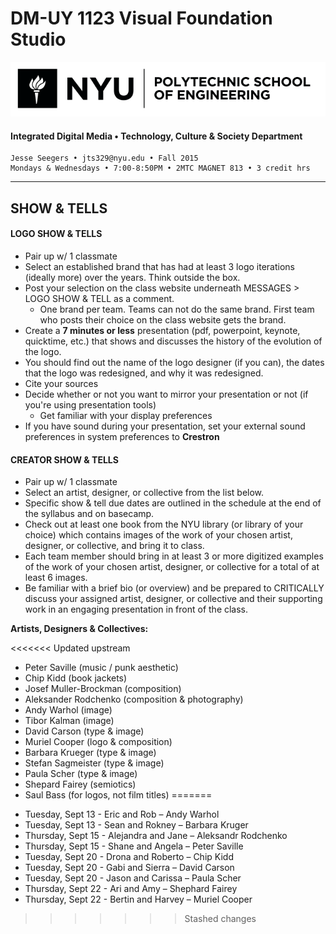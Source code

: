 # DM-UY 1123 Visual Foundation Studio

![NYU](nyu_soe_logo.png)
#### Integrated Digital Media • Technology, Culture & Society Department 

    Jesse Seegers • jts329@nyu.edu • Fall 2015 
    Mondays & Wednesdays • 7:00-8:50PM • 2MTC MAGNET 813 • 3 credit hrs

---


## SHOW & TELLS

#### LOGO SHOW & TELLS

* Pair up w/ 1 classmate 
* Select an established brand that has had at least 3 logo iterations (ideally more) over the years. Think outside the box. 
* Post your selection on the class website underneath MESSAGES > LOGO SHOW & TELL as a comment. 
  * One brand per team. Teams can not do the same brand. First team who posts their choice on the class website gets the brand.
* Create a **7 minutes or less** presentation (pdf, powerpoint, keynote, quicktime, etc.) that shows and discusses the history of the evolution of the logo. 
* You should find out the name of the logo designer (if you can), the dates that the logo was redesigned, and why it was redesigned.
* Cite your sources
* Decide whether or not you want to mirror your presentation or not (if you're using presentation tools)
  * Get familiar with your display preferences
* If you have sound during your presentation, set your external sound preferences in system preferences to **Crestron**


#### CREATOR SHOW & TELLS
* Pair up w/ 1 classmate
* Select an artist, designer, or collective from the list below.
* Specific show & tell due dates are outlined in the schedule at the end of the syllabus and on basecamp.
* Check out at least one book from the NYU library (or library of your choice) which contains images of the work of your chosen artist, designer, or collective, and bring it to class. 
* Each team member should bring in at least 3 or more digitized examples of the work of your chosen artist, designer, or collective for a total of at least 6 images.
* Be familiar with a brief bio (or overview) and be prepared to CRITICALLY discuss your assigned artist, designer, or collective and their supporting work in an engaging presentation in front of the class. 

**Artists, Designers & Collectives:**

<<<<<<< Updated upstream
* Peter Saville (music / punk aesthetic)
* Chip Kidd (book jackets)
* Josef Muller-Brockman (composition)
* Aleksander Rodchenko (composition & photography)
* Andy Warhol (image)
* Tibor Kalman (image)
* David Carson (type & image)
* Muriel Cooper (logo & composition)
* Barbara Krueger (type & image)
* Stefan Sagmeister (type & image)
* Paula Scher (type & image)
* Shepard Fairey (semiotics)
* Saul Bass (for logos, not film titles) 
=======
- Tuesday, Sept 13 - Eric and Rob – Andy Warhol          
- Tuesday, Sept 13 - Sean and Rokney – Barbara Kruger
- Thursday, Sept 15 - Alejandra and Jane – Aleksandr Rodchenko
- Thursday, Sept 15 - Shane and Angela – Peter Saville
- Tuesday, Sept 20 - Drona and Roberto – Chip Kidd
- Tuesday, Sept 20 - Gabi and Sierra – David Carson
- Tuesday, Sept 20 - Jason and Carissa – Paula Scher
- Thursday, Sept 22 - Ari and Amy – Shephard Fairey
- Thursday, Sept 22 - Bertin and Harvey – Muriel Cooper
>>>>>>> Stashed changes



